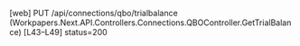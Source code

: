 [web] PUT /api/connections/qbo/trialbalance  (Workpapers.Next.API.Controllers.Connections.QBOController.GetTrialBalance)  [L43–L49] status=200

